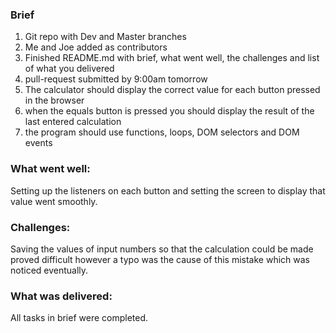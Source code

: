 ### Brief

1. Git repo with Dev and Master branches
2. Me and Joe added as contributors
3. Finished README.md with brief, what went well, the challenges and list of what you delivered
4. pull-request submitted by 9:00am tomorrow
5. The calculator should display the correct value for each button pressed in the browser
6. when the equals button is pressed you should display the result of the last entered calculation
7. the program should use functions, loops, DOM selectors and DOM events

### What went well:

Setting up the listeners on each button and setting the screen to display that value went smoothly.

### Challenges:

Saving the values of input numbers so that the calculation could be made proved difficult however a typo was the cause of this mistake which was noticed eventually.

### What was delivered:

All tasks in brief were completed.
